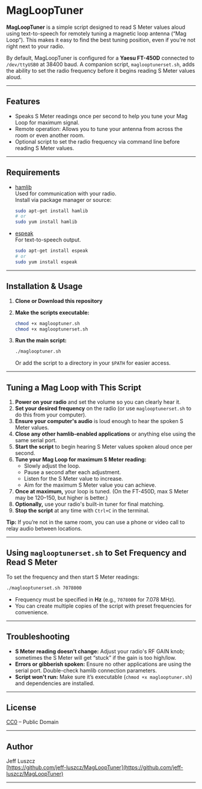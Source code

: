 # MagLoopTuner

**MagLoopTuner** is a simple script designed to read S Meter values aloud using text-to-speech for remotely tuning a magnetic loop antenna (“Mag Loop”). This makes it easy to find the best tuning position, even if you're not right next to your radio.

By default, MagLoopTuner is configured for a **Yaesu FT-450D** connected to `/dev/ttyUSB0` at 38400 baud. A companion script, `maglooptunerset.sh`, adds the ability to set the radio frequency before it begins reading S Meter values aloud.

---

## Features

- Speaks S Meter readings once per second to help you tune your Mag Loop for maximum signal.
- Remote operation: Allows you to tune your antenna from across the room or even another room.
- Optional script to set the radio frequency via command line before reading S Meter values.

---

## Requirements

- [hamlib](https://hamlib.github.io)  
  Used for communication with your radio.  
  Install via package manager or source:
  ```sh
  sudo apt-get install hamlib
  # or
  sudo yum install hamlib
  ```

- [espeak](https://espeak.sourceforge.net)  
  For text-to-speech output.
  ```sh
  sudo apt-get install espeak
  # or
  sudo yum install espeak
  ```

---

## Installation & Usage

1. **Clone or Download this repository**

2. **Make the scripts executable:**
   ```sh
   chmod +x maglooptuner.sh
   chmod +x maglooptunerset.sh
   ```

3. **Run the main script:**
   ```sh
   ./maglooptuner.sh
   ```
   Or add the script to a directory in your `$PATH` for easier access.

---

## Tuning a Mag Loop with This Script

1. **Power on your radio** and set the volume so you can clearly hear it.
2. **Set your desired frequency** on the radio (or use `maglooptunerset.sh` to do this from your computer).
3. **Ensure your computer's audio** is loud enough to hear the spoken S Meter values.
4. **Close any other hamlib-enabled applications** or anything else using the same serial port.
5. **Start the script** to begin hearing S Meter values spoken aloud once per second.
6. **Tune your Mag Loop for maximum S Meter reading:**  
   - Slowly adjust the loop.
   - Pause a second after each adjustment.
   - Listen for the S Meter value to increase.
   - Aim for the maximum S Meter value you can achieve.
7. **Once at maximum,** your loop is tuned. (On the FT-450D, max S Meter may be 120–150, but higher is better.)
8. **Optionally,** use your radio's built-in tuner for final matching.
9. **Stop the script** at any time with `Ctrl+C` in the terminal.

**Tip:** If you’re not in the same room, you can use a phone or video call to relay audio between locations.

---

## Using `maglooptunerset.sh` to Set Frequency and Read S Meter

To set the frequency and then start S Meter readings:
```sh
./maglooptunerset.sh 7078000
```
- Frequency must be specified in **Hz** (e.g., `7078000` for 7.078 MHz).
- You can create multiple copies of the script with preset frequencies for convenience.

---

## Troubleshooting

- **S Meter reading doesn’t change:** Adjust your radio's RF GAIN knob; sometimes the S Meter will get “stuck” if the gain is too high/low.
- **Errors or gibberish spoken:** Ensure no other applications are using the serial port. Double-check hamlib connection parameters.
- **Script won't run:** Make sure it’s executable (`chmod +x maglooptuner.sh`) and dependencies are installed.

---

## License

[CC0](https://creativecommons.org/public-domain/cc0/) – Public Domain

---

## Author

Jeff Luszcz  
[https://github.com/jeff-luszcz/MagLoopTuner](https://github.com/jeff-luszcz/MagLoopTuner)

---
